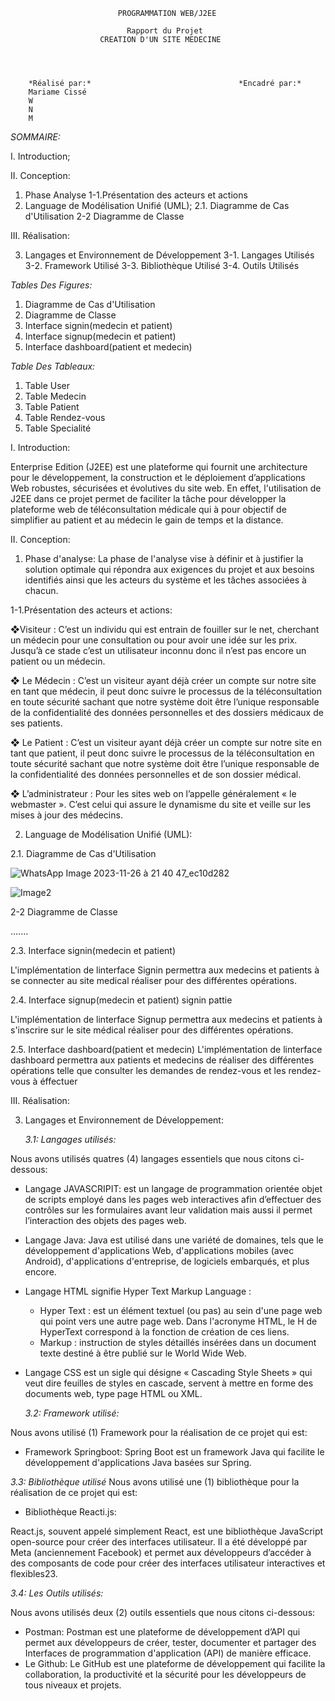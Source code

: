                             PROGRAMMATION WEB/J2EE
                            
                              Rapport du Projet
                        CREATION D'UN SITE MEDECINE


                        

        *Réalisé par:*                                 *Encadré par:*
        Mariame Cissé
        W
        N
        M
        
*SOMMAIRE:*

I. Introduction;

II. Conception:
1. Phase Analyse
1-1.Présentation des acteurs et actions 
2. Language de Modélisation Unifié (UML);
2.1. Diagramme de Cas d'Utilisation
2-2 Diagramme de Classe
   
III. Réalisation:

3. Langages et Environnement de Développement
3-1. Langages Utilisés
3-2. Framework Utilisé
3-3. Bibliothèque Utilisé
3-4. Outils Utilisés 

*Tables Des Figures:*
1. Diagramme de Cas d'Utilisation
2. Diagramme de Classe
3. Interface signin(medecin et patient)
4. Interface signup(medecin et patient)
5. Interface  dashboard(patient et medecin)

*Table Des Tableaux:*
1. Table User
2. Table Medecin
3. Table Patient
4. Table Rendez-vous
5. Table Specialité

I. Introduction:

Enterprise Edition (J2EE) est une plateforme qui fournit une architecture pour le développement, la construction et le déploiement d’applications Web robustes, sécurisées et évolutives du site web. En effet, l'utilisation de J2EE dans ce projet permet de faciliter la tâche pour développer la plateforme web de téléconsultation médicale qui à pour objectif de simplifier au patient et au médecin le gain de temps et la distance. 

II. Conception: 

1. Phase d'analyse:
La phase de l'analyse vise à définir et à justifier la solution optimale qui répondra aux exigences du projet et aux besoins identifiés ainsi que les acteurs du système et les tâches associées à chacun.

1-1.Présentation des acteurs et actions:

  ❖Visiteur : 
C’est un individu qui est entrain de fouiller sur le net, cherchant un médecin pour une consultation ou pour avoir une idée sur les prix. Jusqu’à ce stade c’est un utilisateur inconnu donc il n’est pas encore un patient ou un médecin.

  ❖ Le Médecin : 
C’est un visiteur ayant déjà créer un compte sur notre site en tant que médecin, il peut donc suivre le processus de la téléconsultation en toute sécurité sachant que notre système doit être l’unique responsable de la confidentialité des données personnelles et des dossiers médicaux de ses patients.

  ❖ Le Patient : 
C’est un visiteur ayant déjà créer un compte sur notre site en tant que patient, il peut donc suivre le processus de la téléconsultation en toute sécurité sachant que notre système doit être l’unique responsable de la confidentialité des données personnelles et de son dossier médical.

  ❖ L’administrateur : 
Pour les sites web on l’appelle généralement « le webmaster ». C’est celui qui assure le dynamisme du site et veille sur les mises à jour des médecins.

2. Language de Modélisation Unifié (UML):
   
2.1. Diagramme de Cas d'Utilisation

 ![WhatsApp Image 2023-11-26 à 21 40 47_ec10d282](https://github.com/AyoubLaar/j2ee-SpringBoot/assets/151503849/ab039dd7-4b74-41df-9e92-befadf401e13)

![Image2](https://github.com/AyoubLaar/j2ee-SpringBoot/assets/151503849/0d22cd30-b270-4401-91a1-5e5ce8555848)

2-2 Diagramme de Classe

.......

2.3. Interface signin(medecin et patient)

L'implémentation de linterface Signin permettra aux medecins et patients à se connecter au site medical réaliser pour des différentes opérations. 



2.4. Interface signup(medecin et patient)
   signin pattie

L'implémentation de linterface Signup permettra aux medecins et patients à s'inscrire sur le site médical réaliser pour des différentes opérations. 

2.5. Interface  dashboard(patient et medecin)
L'implémentation de linterface dashboard permettra aux patients et medecins de réaliser des différentes opérations telle que consulter les demandes de rendez-vous et les rendez-vous à éffectuer 

III. Réalisation:

3. Langages et Environnement de Développement:

   *3.1: Langages utilisés:*

Nous avons utilisés quatres (4) langages essentiels que nous citons ci-dessous:

- Langage JAVASCRIPIT: est un langage de programmation orientée objet de scripts employé dans les pages web interactives afin d’effectuer des contrôles sur les formulaires avant leur validation 
mais aussi il permet l’interaction des objets des pages web.

- Langage Java: Java est utilisé dans une variété de domaines, tels que le développement d'applications Web, d'applications mobiles (avec Android), d'applications d'entreprise, de logiciels embarqués, et plus encore.

- Langage HTML signifie Hyper Text Markup Language :
  - Hyper Text : est un élément textuel (ou pas) au sein d'une page web qui point vers une autre page web. Dans l'acronyme HTML, le H de HyperText correspond à la fonction de création de ces liens.
  - Markup : instruction de styles détaillés insérées dans un document texte destiné à être publié sur le World Wide Web.
- Langage CSS est un sigle qui désigne « Cascading Style Sheets » qui veut dire feuilles de styles en cascade, servent à mettre en forme des documents web, type page HTML ou XML.
  
  *3.2: Framework utilisé:*

Nous avons utilisé (1) Framework pour la réalisation de ce projet qui est:
  - Framework Springboot:
Spring Boot est un framework Java qui facilite le développement d'applications Java basées sur Spring.

   *3.3: Bibliothèque utilisé*
   Nous avons utilisé une (1) bibliothèque pour la réalisation de ce projet qui est: 
  - Bibliothèque Reacti.js:

React.js, souvent appelé simplement React, est une bibliothèque JavaScript open-source pour créer des interfaces utilisateur. Il a été développé par Meta (anciennement Facebook) et permet aux développeurs d’accéder à des composants de code pour créer des interfaces utilisateur interactives et flexibles23.

  *3.4: Les Outils utilisés:*

Nous avons utilisés deux (2) outils essentiels que nous citons ci-dessous:
  - Postman:
Postman est une plateforme de développement d’API qui permet aux développeurs de créer, tester, documenter et partager des Interfaces de programmation d'application (API) de manière efficace.
  - Le Github:
Le GitHub est une plateforme de développement qui facilite la collaboration, la productivité et la sécurité pour les développeurs de tous niveaux et projets.
  

 

